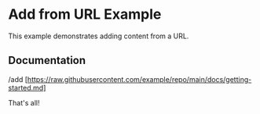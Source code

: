 # Add from URL Example

This example demonstrates adding content from a URL.

## Documentation

/add [https://raw.githubusercontent.com/example/repo/main/docs/getting-started.md]

That's all!
